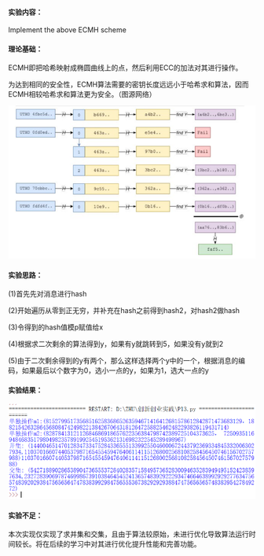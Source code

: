 #### 实验内容：
Implement the above ECMH scheme
#### 理论基础：
ECMH即把哈希映射成椭圆曲线上的点，然后利用ECC的加法对其进行操作。

为达到相同的安全性，ECMH算法需要的密钥长度远远小于哈希求和算法，因而ECMH相较哈希求和算法更为安全。（图源网络）

![img](https://github.com/Azzzting/homework-group-48/blob/main/Project13/img/3.png)

#### 实验思路：
(1)首先先对消息进行hash

(2)开始遍历从零到正无穷，并补充在hash之前得到hash2，对hash2做hash

(3)令得到的hash值模p赋值给x

(4)根据求二次剩余的算法得到y，如果有y就跳转到5，如果没有y就到2

(5)由于二次剩余得到的y有两个，那么这样选择两个y中的一个，根据消息的编码，如果最后以个数字为0，选小一点的y，如果为1，选大一点的y
#### 实验结果：
![img](https://github.com/Azzzting/homework-group-48/blob/main/Project13/img/2.png)
#### 实验不足：
本次实现仅实现了求并集和交集，且由于算法较原始，未进行优化导致算法运行时间较长。将在后续的学习中对其进行优化提升性能和完善功能。
